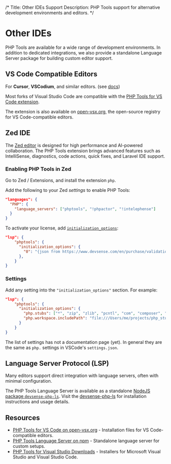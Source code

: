 /*
Title: Other IDEs Support
Description: PHP Tools support for alternative development environments and editors.
*/

# Other IDEs

PHP Tools are available for a wide range of development environments. In addition to dedicated integrations, we also provide a standalone Language Server package for building custom editor support.

## VS Code Compatible Editors

For **Cursor**, **VSCodium**, and similar editors. (see [docs](../vscode/))

Most forks of Visual Studio Code are compatible with the [PHP Tools for VS Code extension](https://marketplace.visualstudio.com/items?itemName=DEVSENSE.phptools-vscode).

The extension is also available on [open-vsx.org](https://open-vsx.org/extension/devsense/phptools-vscode), the open-source registry for VS Code-compatible editors.

## Zed IDE

The [Zed editor](https://zed.dev/) is designed for high performance and AI-powered collaboration. The PHP Tools extension brings advanced features such as IntelliSense, diagnostics, code actions, quick fixes, and Laravel IDE support.

### Enabling PHP Tools in Zed

Go to Zed / Extensions, and install the extension `php`.

Add the following to your Zed _settings_ to enable PHP Tools:

```json
"languages": {
  "PHP": {
    "language_servers": ["phptools", "!phpactor", "!intelephense"]
  }
}
```

To activate your license, add [`initialization_options`](https://zed.dev/docs/configuring-zed#lsp):

```json
"lsp": {
    "phptools": {
      "initialization_options": {
        "0": "{json from https://www.devsense.com/en/purchase/validation}"
      },
    }
}
```

### Settings

Add any setting into the `"initialization_options"` section. For example:

```json
"lsp": {
    "phptools": {
      "initialization_options": {
        "php.stubs": ["*", "zip", "zlib", "pcntl", "com", "composer", "wordpress"],
        "php.workspace.includePath": "file:///Users/me/projects/php_stubs"
      }
    }
}
```

The list of settings has not a documentation page (yet). In general they are the same as `php.` settings in VSCode's `settings.json`.

## Language Server Protocol (LSP)

Many editors support direct integration with language servers, often with minimal configuration.

The PHP Tools Language Server is available as a standalone [NodeJS package `devsense-php-ls`](https://www.npmjs.com/package/devsense-php-ls). Visit the [devsense-php-ls](https://www.npmjs.com/package/devsense-php-ls) for installation instructions and usage details.

## Resources

- [PHP Tools for VS Code on open-vsx.org](https://open-vsx.org/extension/devsense/phptools-vscode) - Installation files for VS Code-compatible editors.
- [PHP Tools Language Server on npm](https://www.npmjs.com/package/devsense-php-ls) - Standalone language server for custom setups.
- [PHP Tools for Visual Studio Downloads](https://www.devsense.com/en/download) - Installers for Microsoft Visual Studio and Visual Studio Code.